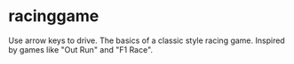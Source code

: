 # racinggame
Use  arrow keys to drive. The basics of a classic style racing game. Inspired by games like "Out Run"  and "F1 Race".
